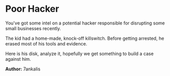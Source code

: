 # Poor Hacker

You've got some intel on a potential hacker responsible for disrupting some small businesses recently. 

The kid had a home-made, knock-off killswitch. Before getting arrested, he erased most of his tools and evidence.

Here is his disk, analyze it, hopefully we get something to build a case against him.


**Author:** 7ankalis
